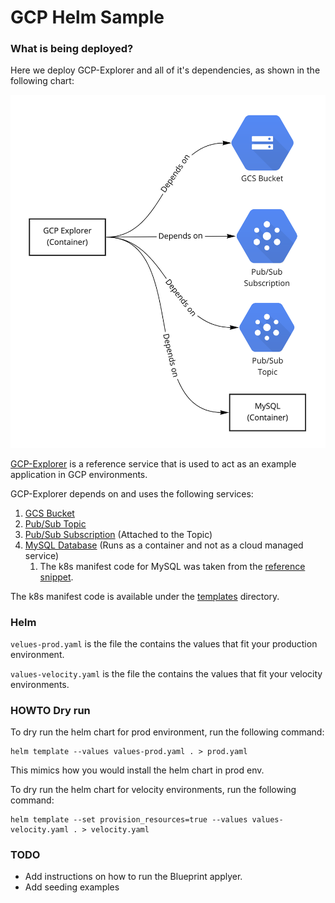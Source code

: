 # GCP Helm Sample

### What is being deployed?
Here we deploy GCP-Explorer and all of it's dependencies, as shown in the following chart:

![](../../../references/gcp-explorer/media/chart.png)

[GCP-Explorer](../../../references/gcp-explorer) is a reference service that is used to act as an example application in GCP environments.

GCP-Explorer depends on and uses the following services:
1. [GCS Bucket](templates/gcs.yaml)
2. [Pub/Sub Topic](templates/pubsub.yaml)
3. [Pub/Sub Subscription](templates/pubsub.yaml) (Attached to the Topic)
4. [MySQL Database](templates/mysql.yaml) (Runs as a container and not as a cloud managed service)
    1. The k8s manifest code for MySQL was taken from the [reference snippet](../../../references/kubernetes/database-containers/mysql.yaml).

The k8s manifest code is available under the [templates](templates) directory.


### Helm

`velues-prod.yaml` is the file the contains the values that fit your production environment.

`values-velocity.yaml` is the file the contains the values that fit your velocity environments.


### HOWTO Dry run

To dry run the helm chart for prod environment, run the following command:
```shell
helm template --values values-prod.yaml . > prod.yaml
```
This mimics how you would install the helm chart in prod env.

To dry run the helm chart for velocity environments, run the following command:
```shell
helm template --set provision_resources=true --values values-velocity.yaml . > velocity.yaml
```



### TODO

* Add instructions on how to run the Blueprint applyer.
* Add seeding examples